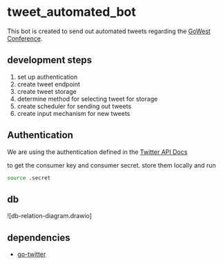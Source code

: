 # tweet_automated_bot

This bot is created to send out automated tweets regarding the [GoWest Conference](https://gowestconf.com). 

## development steps

1. set up authentication
1. create tweet endpoint
1. create tweet storage
1. determine method for selecting tweet for storage
1. create scheduler for sending out tweets
1. create input mechanism for new tweets

## Authentication

We are using the authentication defined in the [Twitter API Docs](https://developer.twitter.com/en/docs/authentication)

to get the consumer key and consumer secret. store them locally and run
```bash
source .secret
```

## db
![db-relation-diagram.drawio]

## dependencies
- [go-twitter](https://github.com/dghubble/go-twitter)
